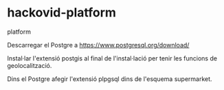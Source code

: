 # hackovid-platform
platform

Descarregar el Postgre a https://www.postgresql.org/download/ 

Instal·lar l'extensió postgis al final de l'instal·lació per tenir les funcions de geolocalització.

Dins el Postgre afegir l'extensió plpgsql dins de l'esquema supermarket.
